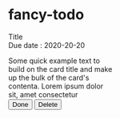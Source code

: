 # fancy-todo


<div class="col-sm-6 text-left">
              <div class="card border-warning mb-3 bg-transparent" style="width: 13rem; height: 15.4rem;">
                <div class="card-header bg-transparent border-warning">Title</div>
                <div class="card-header bg-transparent border-warning">Due date : 2020-20-20</div>
                <div class="card-body text-warning" style="overflow-y: scroll; height: 100px;">
                  <p class="card-text">Some quick example text to build on the card title and make up the bulk of the
                    card's contenta. Lorem ipsum dolor sit, amet consectetur adipisicing elit. Quis similique voluptatum
                    ab culpa autem? Ullam minima ad non ipsa vitae.</p>
                </div>
                <div class="card-footer bg-transparent border-warning">
                  <button class="btn btn-lg btn-warning fw-bold text-dark button-card" type="submit" >Done</button>
                  <button class="btn btn-lg btn-warning fw-bold text-dark button-card" type="submit"
                    >Delete</button></div>
              </div>
            </div>